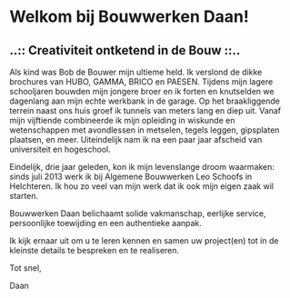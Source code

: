 # Welkom bij Bouwwerken Daan!

## ..:: Creativiteit ontketend in de Bouw ::..

Als kind was Bob de Bouwer mijn ultieme held. Ik verslond de dikke brochures van HUBO, GAMMA, BRICO en PAESEN. Tijdens mijn lagere schooljaren bouwden mijn jongere broer en ik forten en knutselden we dagenlang aan mijn echte werkbank in de garage. Op het braakliggende terrein naast ons huis groef ik tunnels van meters lang en diep uit. Vanaf mijn vijftiende combineerde ik mijn opleiding in wiskunde en wetenschappen met avondlessen in metselen, tegels leggen, gipsplaten plaatsen, en meer. Uiteindelijk nam ik na een paar jaar afscheid van universiteit en hogeschool.

Eindelijk, drie jaar geleden, kon ik mijn levenslange droom waarmaken: sinds juli 2013 werk ik bij Algemene Bouwwerken Leo Schoofs in Helchteren. Ik hou zo veel van mijn werk dat ik ook mijn eigen zaak wil starten.

Bouwwerken Daan belichaamt solide vakmanschap, eerlijke service, persoonlijke toewijding en een authentieke aanpak.

Ik kijk ernaar uit om u te leren kennen en samen uw project(en) tot in de kleinste details te bespreken en te realiseren.

Tot snel,

Daan
